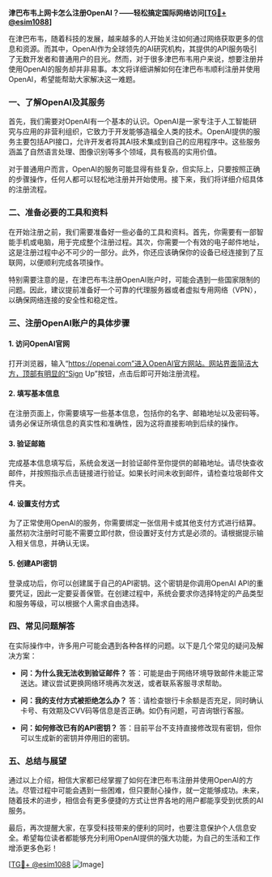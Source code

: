 **津巴布韦上网卡怎么注册OpenAI？——轻松搞定国际网络访问[[TG💪+ @esim1088](https://t.me/s/esim1088)]**

在津巴布韦，随着科技的发展，越来越多的人开始关注如何通过网络获取更多的信息和资源。而其中，OpenAI作为全球领先的AI研究机构，其提供的API服务吸引了无数开发者和普通用户的目光。然而，对于很多津巴布韦用户来说，想要注册并使用OpenAI的服务却并非易事。本文将详细讲解如何在津巴布韦顺利注册并使用OpenAI，希望能帮助大家解决这一难题。

### 一、了解OpenAI及其服务

首先，我们需要对OpenAI有一个基本的认识。OpenAI是一家专注于人工智能研究与应用的非营利组织，它致力于开发能够造福全人类的技术。OpenAI提供的服务主要包括API接口，允许开发者将其AI技术集成到自己的应用程序中。这些服务涵盖了自然语言处理、图像识别等多个领域，具有极高的实用价值。

对于普通用户而言，OpenAI的服务可能显得有些复杂，但实际上，只要按照正确的步骤操作，任何人都可以轻松地注册并开始使用。接下来，我们将详细介绍具体的注册流程。

### 二、准备必要的工具和资料

在开始注册之前，我们需要准备好一些必备的工具和资料。首先，你需要有一部智能手机或电脑，用于完成整个注册过程。其次，你需要一个有效的电子邮件地址，这是注册过程中必不可少的一部分。此外，你还应该确保你的设备已经连接到了互联网，以便顺利完成各项操作。

特别需要注意的是，在津巴布韦注册OpenAI账户时，可能会遇到一些国家限制的问题。因此，建议提前准备好一个可靠的代理服务器或者虚拟专用网络（VPN），以确保网络连接的安全性和稳定性。

### 三、注册OpenAI账户的具体步骤

#### 1. 访问OpenAI官网

打开浏览器，输入“https://openai.com”进入OpenAI官方网站。网站界面简洁大方，顶部有明显的“Sign Up”按钮，点击后即可开始注册流程。

#### 2. 填写基本信息

在注册页面上，你需要填写一些基本信息，包括你的名字、邮箱地址以及密码等。请务必保证所填信息的真实性和准确性，因为这将直接影响到后续的操作。

#### 3. 验证邮箱

完成基本信息填写后，系统会发送一封验证邮件至你提供的邮箱地址。请尽快查收邮件，并按照指示点击链接进行验证。如果长时间未收到邮件，请检查垃圾邮件文件夹。

#### 4. 设置支付方式

为了正常使用OpenAI的服务，你需要绑定一张信用卡或其他支付方式进行结算。虽然初次注册时可能不需要立即付款，但设置好支付方式是必须的。请根据提示输入相关信息，并确认无误。

#### 5. 创建API密钥

登录成功后，你可以创建属于自己的API密钥。这个密钥是你调用OpenAI API的重要凭证，因此一定要妥善保管。在创建过程中，系统会要求你选择特定的产品类型和服务等级，可以根据个人需求自由选择。

### 四、常见问题解答

在实际操作中，许多用户可能会遇到各种各样的问题。以下是几个常见的疑问及解决方案：

- **问：为什么我无法收到验证邮件？**
  答：可能是由于网络环境导致邮件未能正常送达。建议尝试更换网络环境再次发送，或者联系客服寻求帮助。

- **问：我的支付方式被拒绝怎么办？**
  答：请检查银行卡余额是否充足，同时确认卡号、有效期及CVV码等信息是否正确。如仍有问题，可咨询银行客服。

- **问：如何修改已有的API密钥？**
  答：目前平台不支持直接修改现有密钥，但你可以生成新的密钥并停用旧的密钥。

### 五、总结与展望

通过以上介绍，相信大家都已经掌握了如何在津巴布韦注册并使用OpenAI的方法。尽管过程中可能会遇到一些困难，但只要耐心操作，就一定能够成功。未来，随着技术的进步，相信会有更多便捷的方式让世界各地的用户都能享受到优质的AI服务。

最后，再次提醒大家，在享受科技带来的便利的同时，也要注意保护个人信息安全。希望每位读者都能够充分利用OpenAI提供的强大功能，为自己的生活和工作增添更多色彩！

[[TG💪+ @esim1088](https://t.me/s/esim1088) ![Image](https://i.postimg.cc/4NQfJmqS/Snipaste-2025-05-13-00-14-12.png)]